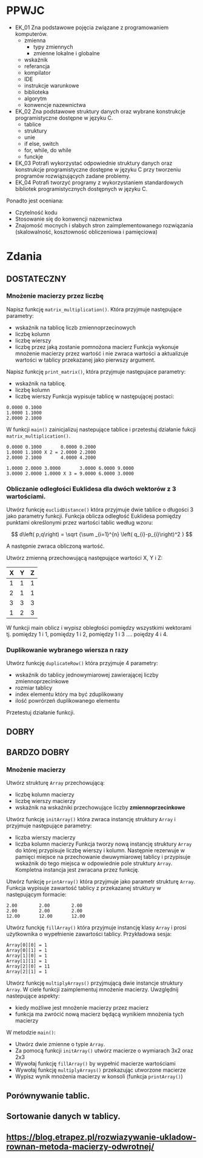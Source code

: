 # PPWJC

- EK_01 Zna podstawowe pojęcia związane z programowaniem 
komputerów. 
    - zmienna
        - typy zmiennych
        - zmienne lokalne i globalne
    - wskaźnik
    - referancja
    - kompilator
    - IDE
    - instrukcje warunkowe
    - biblioteka
    - algorytm
    - konwencje nazewnictwa
- EK_02 Zna podstawowe struktury danych oraz wybrane konstrukcje 
programistyczne dostępne w języku C.
    - tablice
    - struktury
    - unie
    - if else, switch
    - for, while, do while
    - funckje
- EK_03 Potrafi wykorzystać odpowiednie struktury danych oraz 
konstrukcje programistyczne dostępne w języku C przy 
tworzeniu programów rozwiązujących zadane problemy.
- EK_04 Potrafi tworzyć programy z wykorzystaniem standardowych 
bibliotek programistycznych dostępnych w języku C.

Ponadto jest oceniana:
- Czytelność kodu
- Stosowanie się do konwencji nazewnictwa
- Znajomość mocnych i słabych stron zaimplementowanego rozwiązania (skalowalność, kosztowność obliczeniowa i pamięciowa)

# Zdania

## DOSTATECZNY

### Mnożenie macierzy przez liczbę
Napisz funkcję `matrix_multiplication()`. Która przyjmuje następujące parametry:
- wskaźnik na tablicę liczb zmiennoprzecinowych
- liczbę kolumn
- liczbę wierszy
- liczbę przez jaką zostanie pomnożona macierz
Funkcja wykonuje mnożenie macierzy przez wartość i nie zwraca wartości a aktualizuje wartości w tablicy przekazanej jako pierwszy argument. 

Napisz funkcję `print_matrix()`, która przyjmuje następujace parametry:
- wskaźnik na tablicę.
- liczbę kolumn
- liczbę wierszy
Funkcja wypisuje tablicę w następującej postaci:

```Terminal
0.0000 0.1000
1.0000 1.1000
2.0000 2.1000
```

W funkcji `main()` zainicjalizuj nastepujące tablice i przetestuj działanie fukcji `matrix_multiplication()`.

```terminal
0.0000 0.1000       0.0000 0.2000 
1.0000 1.1000 X 2 = 2.0000 2.2000
2.0000 2.1000       4.0000 4.2000
```

```terminal
1.0000 2.0000 3.0000       3.0000 6.0000 9.0000
3.0000 2.0000 1.0000 X 3 = 9.0000 6.0000 3.0000
```


### Obliczanie odległości Euklidesa dla dwóch wektorów z 3 wartościami.

Utwórz funkcję `euclidDistance()` która przyjmuje dwie tablice o długości 3 jako parametry funkcji. Funkcja oblicza odległość Euklidesa pomiędzy punktami określonymi przez wartości tablic według wzoru:

$$
d\left( p,q\right)   = \sqrt {\sum _{i=1}^{n}  \left( q_{i}-p_{i}\right)^2 } 
$$

A następnie zwraca obliczoną wartość.

Utwórz zmienną przechowującą następujące wartości X, Y i Z:

| X | Y | Z |
|---|---|---|
| 1 | 1 | 1 |
| 2 | 1 | 1 |
| 3 | 3 | 3 |
| 1 | 2 | 3 |

W funkcji main oblicz i wypisz obległości pomiędzy wszystkimi wektorami tj. pomiędzy 1 i 1, pomiędzy 1 i 2, pomiędzy 1 i 3 .... poiędzy 4 i 4.


### Duplikowanie wybranego wiersza n razy

Utwórz funkcję `duplicateRow()` która przyjmuje 4 parametry:
- wskaźnik do tablicy jednowymiarowej zawierającej liczby zmiennoprzecinkowe
- rozmiar tablicy
- index elementu który ma być zduplikowany
- ilość powrórzeń duplikowanego elementu

Przetestuj działanie funkcji.

## DOBRY




## BARDZO DOBRY

### Mnożenie macierzy

Utwórz strukturę `Array` przechowującą:
- liczbę kolumn macierzy
- liczbę wierszy macierzy
- wskaźnik na wskaźniki przechowujące liczby **zmiennoprzecinkowe**

Utwórz funkcję `initArray()` która zwraca instancję struktury `Array` i przyjmuje następujące parametry:
- liczba wierszy macierzy
- liczba kolumn macierzy
Funkcja tworzy nową instancję struktury `Array` do której przypisuje liczbę wierszy i kolumn.
Następnie rezerwuje w pamięci miejsce na przechowanie dwuwymiarowej tablicy i przypisuje wskaźnik do tego miejsca w odpowiednie pole struktury `Array`.
Kompletna instancja jest zwracana przez funkcję.

Utwórz funkcję `printArray()` która przyjmuje jako parametr strukturę `Array`.
Funkcja wypisuje zawartość tablicy z przekazanej struktury w następującym formacie:

```terminal
2.00        2.00        2.00
2.00        2.00        2.00
12.00       12.00       12.00
```

Utwórz funckję `fillArray()` która przyjmuje instancję klasy `Array` i prosi użytkownika o wypełnienie zawartości tablicy.
Przykładowa sesja:
```terminal
Array[0][0] = 1
Array[0][1] = 1
Array[1][0] = 1
Array[1][1] = 1
Array[2][0] = 11
Array[2][1] = 1
```

Utwórz funkcję `multiplyArrays()` przyjmującą dwie instancje struktury `Array`. W ciele funkcji zaimplementuj mnożenie macierzy. Uwzględnij nastepujące aspekty:
- kiedy możliwe jest mnożenie macierzy przez macierz
- funkcja ma zwrócić nową macierz będącą wynikiem mnożenia tych macierzy

W metodzie `main()`:
- Utwórz dwie zmienne o typie `Array`.
- Za pomocą funkcji `initArray()` utwórz macierze o wymiarach 3x2 oraz 2x3
- Wywołaj funkcję `fillArray()` by wypełnić macierze wartościami
- Wywołaj funkcję `multiplyArrays()` przekazując utworzone macierze
- Wypisz wynik mnożenia macierzy w konsoli (funkcja `printArray()`)

## Porównywanie tablic.

## Sortowanie danych w tablicy.

## https://blog.etrapez.pl/rozwiazywanie-ukladow-rownan-metoda-macierzy-odwrotnej/
